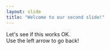 ```yaml
---
layout: slide
title: "Welcome to our second slide!"
---
```

Let's see if this works OK.  
Use the left arrow to go back!
